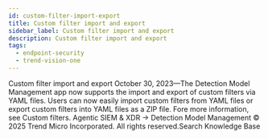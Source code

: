 ```yaml
---
id: custom-filter-import-export
title: Custom filter import and export
sidebar_label: Custom filter import and export
description: Custom filter import and export
tags:
  - endpoint-security
  - trend-vision-one
---
```


 Custom filter import and export October 30, 2023—The Detection Model Management app now supports the import and export of custom filters via YAML files. Users can now easily import custom filters from YAML files or export custom filters into YAML files as a ZIP file. Fore more information, see Custom filters. Agentic SIEM & XDR → Detection Model Management © 2025 Trend Micro Incorporated. All rights reserved.Search Knowledge Base